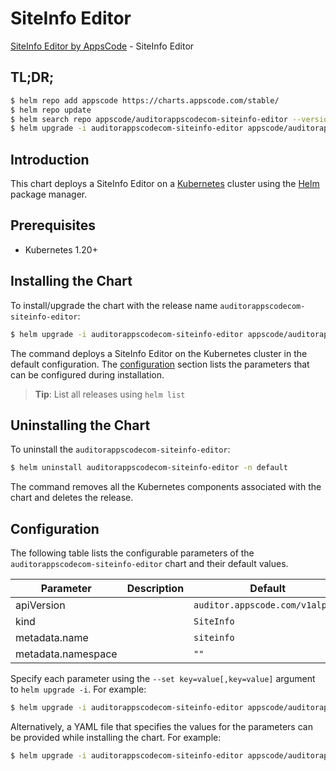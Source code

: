 # SiteInfo Editor

[SiteInfo Editor by AppsCode](https://byte.builders) - SiteInfo Editor

## TL;DR;

```bash
$ helm repo add appscode https://charts.appscode.com/stable/
$ helm repo update
$ helm search repo appscode/auditorappscodecom-siteinfo-editor --version=v0.17.0
$ helm upgrade -i auditorappscodecom-siteinfo-editor appscode/auditorappscodecom-siteinfo-editor -n default --create-namespace --version=v0.17.0
```

## Introduction

This chart deploys a SiteInfo Editor on a [Kubernetes](http://kubernetes.io) cluster using the [Helm](https://helm.sh) package manager.

## Prerequisites

- Kubernetes 1.20+

## Installing the Chart

To install/upgrade the chart with the release name `auditorappscodecom-siteinfo-editor`:

```bash
$ helm upgrade -i auditorappscodecom-siteinfo-editor appscode/auditorappscodecom-siteinfo-editor -n default --create-namespace --version=v0.17.0
```

The command deploys a SiteInfo Editor on the Kubernetes cluster in the default configuration. The [configuration](#configuration) section lists the parameters that can be configured during installation.

> **Tip**: List all releases using `helm list`

## Uninstalling the Chart

To uninstall the `auditorappscodecom-siteinfo-editor`:

```bash
$ helm uninstall auditorappscodecom-siteinfo-editor -n default
```

The command removes all the Kubernetes components associated with the chart and deletes the release.

## Configuration

The following table lists the configurable parameters of the `auditorappscodecom-siteinfo-editor` chart and their default values.

|     Parameter      | Description |                  Default                   |
|--------------------|-------------|--------------------------------------------|
| apiVersion         |             | <code>auditor.appscode.com/v1alpha1</code> |
| kind               |             | <code>SiteInfo</code>                      |
| metadata.name      |             | <code>siteinfo</code>                      |
| metadata.namespace |             | <code>""</code>                            |


Specify each parameter using the `--set key=value[,key=value]` argument to `helm upgrade -i`. For example:

```bash
$ helm upgrade -i auditorappscodecom-siteinfo-editor appscode/auditorappscodecom-siteinfo-editor -n default --create-namespace --version=v0.17.0 --set apiVersion=auditor.appscode.com/v1alpha1
```

Alternatively, a YAML file that specifies the values for the parameters can be provided while
installing the chart. For example:

```bash
$ helm upgrade -i auditorappscodecom-siteinfo-editor appscode/auditorappscodecom-siteinfo-editor -n default --create-namespace --version=v0.17.0 --values values.yaml
```
